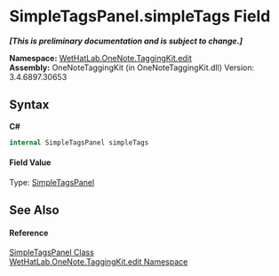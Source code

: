 # SimpleTagsPanel.simpleTags Field
 _**\[This is preliminary documentation and is subject to change.\]**_

**Namespace:**&nbsp;<a href="60ca3730-00cd-fce3-4009-523f3952fd9e">WetHatLab.OneNote.TaggingKit.edit</a><br />**Assembly:**&nbsp;OneNoteTaggingKit (in OneNoteTaggingKit.dll) Version: 3.4.6897.30653

## Syntax

**C#**<br />
``` C#
internal SimpleTagsPanel simpleTags
```


#### Field Value
Type: <a href="fda3d2a1-60c2-36fd-f86d-570742885aca">SimpleTagsPanel</a>

## See Also


#### Reference
<a href="fda3d2a1-60c2-36fd-f86d-570742885aca">SimpleTagsPanel Class</a><br /><a href="60ca3730-00cd-fce3-4009-523f3952fd9e">WetHatLab.OneNote.TaggingKit.edit Namespace</a><br />